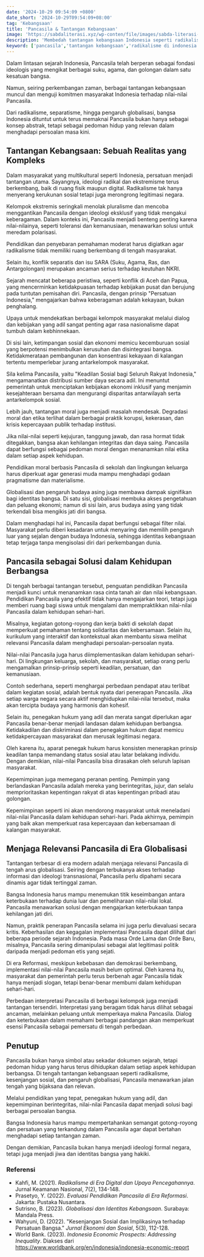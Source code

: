 ```yaml
---
date: '2024-10-29 09:54:09 +0800'
date_short: '2024-10-29T09:54:09+08:00'
tag: 'Kebangsaan'
title: 'Pancasila & Tantangan Kebangsaan'
image: 'https://sabdaliterasi.xyz/wp-conten/file/images/sabda-literasi-pancasila-tantangan-kebangsaan.jpg'
description: 'Membedah tantangan kebangsaan Indonesia seperti radikalisme, kesenjangan sosial, dan globalisasi, serta bagaimana Pancasila menjadi solusi.'
keyword: ['pancasila','tantangan kebangsaan','radikalisme di indonesia','separatisme']
---
```

<p>Dalam lintasan sejarah Indonesia, Pancasila telah berperan sebagai fondasi ideologis yang mengikat berbagai suku, agama, dan golongan dalam satu kesatuan bangsa.</p><p>Namun, seiring perkembangan zaman, berbagai tantangan kebangsaan muncul dan menguji komitmen masyarakat Indonesia terhadap nilai-nilai Pancasila.&nbsp;</p><p>Dari radikalisme, separatisme, hingga pengaruh globalisasi, bangsa Indonesia dituntut untuk terus memaknai Pancasila bukan hanya sebagai konsep abstrak, tetapi sebagai pedoman hidup yang relevan dalam menghadapi persoalan masa kini.</p><h2>Tantangan Kebangsaan: Sebuah Realitas yang Kompleks</h2><p>Dalam masyarakat yang multikultural seperti Indonesia, persatuan menjadi tantangan utama. Sayangnya, ideologi radikal dan ekstremisme terus berkembang, baik di ruang fisik maupun digital. Radikalisme tak hanya menyerang kerukunan sosial tetapi juga merongrong legitimasi negara.&nbsp;</p><p>Kelompok ekstremis seringkali menolak pluralisme dan mencoba menggantikan Pancasila dengan ideologi eksklusif yang tidak mengakui keberagaman. Dalam konteks ini, Pancasila menjadi benteng penting karena nilai-nilainya, seperti toleransi dan kemanusiaan, menawarkan solusi untuk meredam polarisasi.</p><p>Pendidikan dan penyebaran pemahaman moderat harus digiatkan agar radikalisme tidak memiliki ruang berkembang di tengah masyarakat.</p><p>Selain itu, konflik separatis dan isu SARA (Suku, Agama, Ras, dan Antargolongan) merupakan ancaman serius terhadap keutuhan NKRI.&nbsp;</p><p>Sejarah mencatat beberapa peristiwa, seperti konflik di Aceh dan Papua, yang mencerminkan ketidakpuasan terhadap kebijakan pusat dan berujung pada tuntutan pemisahan diri. Pancasila, dengan prinsip "Persatuan Indonesia," mengajarkan bahwa keberagaman adalah kekayaan, bukan penghalang.&nbsp;</p><p>Upaya untuk mendekatkan berbagai kelompok masyarakat melalui dialog dan kebijakan yang adil sangat penting agar rasa nasionalisme dapat tumbuh dalam kebhinnekaan.</p><p>Di sisi lain, ketimpangan sosial dan ekonomi memicu kecemburuan sosial yang berpotensi menimbulkan kerusuhan dan disintegrasi bangsa. Ketidakmerataan pembangunan dan konsentrasi kekayaan di kalangan tertentu memperlebar jurang antarkelompok masyarakat.&nbsp;</p><p>Sila kelima Pancasila, yaitu "Keadilan Sosial bagi Seluruh Rakyat Indonesia," mengamanatkan distribusi sumber daya secara adil. Ini menuntut pemerintah untuk menciptakan kebijakan ekonomi inklusif yang menjamin kesejahteraan bersama dan mengurangi disparitas antarwilayah serta antarkelompok sosial.</p><p>Lebih jauh, tantangan moral juga menjadi masalah mendesak. Degradasi moral dan etika terlihat dalam berbagai praktik korupsi, kekerasan, dan krisis kepercayaan publik terhadap institusi.&nbsp;</p><p>Jika nilai-nilai seperti kejujuran, tanggung jawab, dan rasa hormat tidak ditegakkan, bangsa akan kehilangan integritas dan daya saing. Pancasila dapat berfungsi sebagai pedoman moral dengan menanamkan nilai etika dalam setiap aspek kehidupan.&nbsp;</p><p>Pendidikan moral berbasis Pancasila di sekolah dan lingkungan keluarga harus diperkuat agar generasi muda mampu menghadapi godaan pragmatisme dan materialisme.</p><p>Globalisasi dan pengaruh budaya asing juga membawa dampak signifikan bagi identitas bangsa. Di satu sisi, globalisasi membuka akses pengetahuan dan peluang ekonomi; namun di sisi lain, arus budaya asing yang tidak terkendali bisa mengikis jati diri bangsa.&nbsp;</p><p>Dalam menghadapi hal ini, Pancasila dapat berfungsi sebagai filter nilai. Masyarakat perlu diberi kesadaran untuk menyaring dan memilih pengaruh luar yang sejalan dengan budaya Indonesia, sehingga identitas kebangsaan tetap terjaga tanpa mengisolasi diri dari perkembangan dunia.</p><h2>Pancasila sebagai Solusi dalam Kehidupan Berbangsa</h2><p>Di tengah berbagai tantangan tersebut, penguatan pendidikan Pancasila menjadi kunci untuk menanamkan rasa cinta tanah air dan nilai kebangsaan. Pendidikan Pancasila yang efektif tidak hanya mengajarkan teori, tetapi juga memberi ruang bagi siswa untuk mengalami dan mempraktikkan nilai-nilai Pancasila dalam kehidupan sehari-hari.&nbsp;</p><p>Misalnya, kegiatan gotong-royong dan kerja bakti di sekolah dapat memperkuat pemahaman tentang solidaritas dan kebersamaan. Selain itu, kurikulum yang interaktif dan kontekstual akan membantu siswa melihat relevansi Pancasila dalam menghadapi persoalan-persoalan nyata.</p><p>Nilai-nilai Pancasila juga harus diimplementasikan dalam kehidupan sehari-hari. Di lingkungan keluarga, sekolah, dan masyarakat, setiap orang perlu mengamalkan prinsip-prinsip seperti keadilan, persatuan, dan kemanusiaan.&nbsp;</p><p>Contoh sederhana, seperti menghargai perbedaan pendapat atau terlibat dalam kegiatan sosial, adalah bentuk nyata dari penerapan Pancasila. Jika setiap warga negara secara aktif menghidupkan nilai-nilai tersebut, maka akan tercipta budaya yang harmonis dan kohesif.</p><p>Selain itu, penegakan hukum yang adil dan merata sangat diperlukan agar Pancasila benar-benar menjadi landasan dalam kehidupan berbangsa. Ketidakadilan dan diskriminasi dalam penegakan hukum dapat memicu ketidakpercayaan masyarakat dan merusak legitimasi negara.&nbsp;</p><p>Oleh karena itu, aparat penegak hukum harus konsisten menerapkan prinsip keadilan tanpa memandang status sosial atau latar belakang individu. Dengan demikian, nilai-nilai Pancasila bisa dirasakan oleh seluruh lapisan masyarakat.</p><p>Kepemimpinan juga memegang peranan penting. Pemimpin yang berlandaskan Pancasila adalah mereka yang berintegritas, jujur, dan selalu memprioritaskan kepentingan rakyat di atas kepentingan pribadi atau golongan.&nbsp;</p><p>Kepemimpinan seperti ini akan mendorong masyarakat untuk meneladani nilai-nilai Pancasila dalam kehidupan sehari-hari. Pada akhirnya, pemimpin yang baik akan memperkuat rasa kepercayaan dan kebersamaan di kalangan masyarakat.</p><h2>Menjaga Relevansi Pancasila di Era Globalisasi</h2><p>Tantangan terbesar di era modern adalah menjaga relevansi Pancasila di tengah arus globalisasi. Seiring dengan terbukanya akses terhadap informasi dan ideologi transnasional, Pancasila perlu dipahami secara dinamis agar tidak tertinggal zaman.&nbsp;</p><p>Bangsa Indonesia harus mampu menemukan titik keseimbangan antara keterbukaan terhadap dunia luar dan pemeliharaan nilai-nilai lokal. Pancasila menawarkan solusi dengan mengajarkan keterbukaan tanpa kehilangan jati diri.</p><p>Namun, praktik penerapan Pancasila selama ini juga perlu dievaluasi secara kritis. Keberhasilan dan kegagalan implementasi Pancasila dapat dilihat dari beberapa periode sejarah Indonesia. Pada masa Orde Lama dan Orde Baru, misalnya, Pancasila sering dimanipulasi sebagai alat legitimasi politik daripada menjadi pedoman etis yang sejati.&nbsp;</p><p>Di era Reformasi, meskipun kebebasan dan demokrasi berkembang, implementasi nilai-nilai Pancasila masih belum optimal. Oleh karena itu, masyarakat dan pemerintah perlu terus berbenah agar Pancasila tidak hanya menjadi slogan, tetapi benar-benar membumi dalam kehidupan sehari-hari.</p><p>Perbedaan interpretasi Pancasila di berbagai kelompok juga menjadi tantangan tersendiri. Interpretasi yang beragam tidak harus dilihat sebagai ancaman, melainkan peluang untuk memperkaya makna Pancasila. Dialog dan keterbukaan dalam memahami berbagai pandangan akan memperkuat esensi Pancasila sebagai pemersatu di tengah perbedaan.</p><h2>Penutup</h2><p>Pancasila bukan hanya simbol atau sekadar dokumen sejarah, tetapi pedoman hidup yang harus terus dihidupkan dalam setiap aspek kehidupan berbangsa. Di tengah tantangan kebangsaan seperti radikalisme, kesenjangan sosial, dan pengaruh globalisasi, Pancasila menawarkan jalan tengah yang bijaksana dan relevan.&nbsp;</p><p>Melalui pendidikan yang tepat, penegakan hukum yang adil, dan kepemimpinan berintegritas, nilai-nilai Pancasila dapat menjadi solusi bagi berbagai persoalan bangsa.</p><p>Bangsa Indonesia harus mampu mempertahankan semangat gotong-royong dan persatuan yang terkandung dalam Pancasila agar dapat bertahan menghadapi setiap tantangan zaman.&nbsp;</p><p>Dengan demikian, Pancasila bukan hanya menjadi ideologi formal negara, tetapi juga menjadi jiwa dan identitas bangsa yang hakiki.</p><h3>Referensi</h3><ul><li>Kahfi, M. (2021). <em>Radikalisme di Era Digital dan Upaya Pencegahannya</em>. Jurnal Keamanan Nasional, 7(2), 134-148.</li><li>Prasetyo, Y. (2022). <em>Evaluasi Pendidikan Pancasila di Era Reformasi</em>. Jakarta: Pustaka Nusantara.</li><li>Sutrisno, B. (2023). <em>Globalisasi dan Identitas Kebangsaan</em>. Surabaya: Mandala Press.</li><li>Wahyuni, D. (2022). "Kesenjangan Sosial dan Implikasinya terhadap Persatuan Bangsa." <em>Jurnal Ekonomi dan Sosial</em>, 5(3), 112-128.</li><li>World Bank. (2023). <em>Indonesia Economic Prospects: Addressing Inequality</em>. Diakses dari <a href="https://www.worldbank.org/en/indonesia/indonesia-economic-report">https://www.worldbank.org/en/indonesia/indonesia-economic-report</a></li></ul>